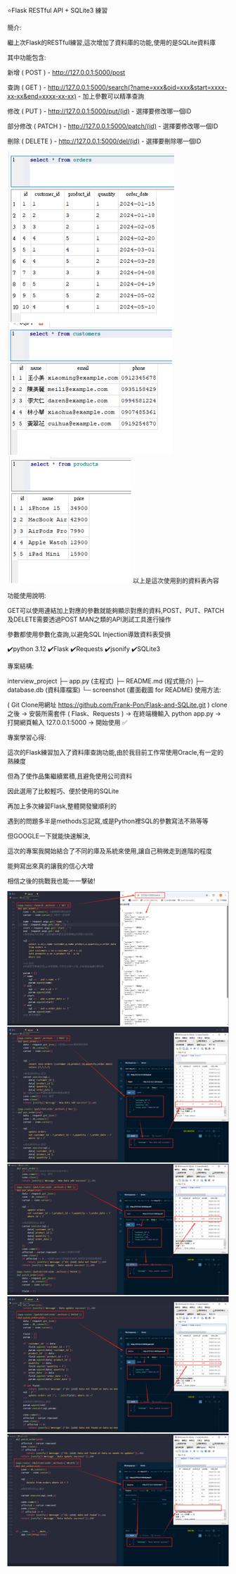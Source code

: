 ⭐Flask RESTful API + SQLite3 練習

簡介:

繼上次Flask的RESTful練習,這次增加了資料庫的功能,使用的是SQLite資料庫

其中功能包含:

新增 ( POST ) - http://127.0.0.1:5000/post

查詢 ( GET ) - http://127.0.0.1:5000/search(?name=xxx&oid=xxx&start=xxxx-xx-xx&end=xxxx-xx-xx) - 加上參數可以精準查詢

修改 ( PUT ) - http://127.0.0.1:5000/put/(id) - 選擇要修改哪一個ID

部分修改 ( PATCH ) - http://127.0.0.1:5000/patch/(id) - 選擇要修改哪一個ID

刪除 ( DELETE ) - http://127.0.0.1:5000/del/(id) - 選擇要刪除哪一個ID

![畫面截圖](screenshot/orders.png)
![畫面截圖](screenshot/customers.png)
![畫面截圖](screenshot/products.png)
    以上是這次使用到的資料表內容

功能使用說明:

GET可以使用連結加上對應的參數就能夠顯示對應的資料,POST、PUT、PATCH及DELETE需要透過POST MAN之類的API測試工具進行操作

參數都使用參數化查詢,以避免SQL Injection導致資料表受損

✔️python 3.12 ✔️Flask ✔️Requests ✔️jsonify ✔️SQLite3

專案結構:

interview_project
        ├─ app.py (主程式)
        ├─ README.md (程式簡介)
        ├─ database.db (資料庫檔案)
        └─ screenshot (畫面截圖 for README)
使用方法:

( Git Clone用網址 https://github.com/Frank-Pon/Flask-and-SQLite.git ) clone之後 -> 安裝所需套件 ( Flask、Requests ) -> 在終端機輸入 python app.py -> 打開網頁輸入 127.0.0.1:5000 -> 開始使用 ✅

專案學習心得:

這次的Flask練習加入了資料庫查詢功能,由於我目前工作常使用Oracle,有一定的熟練度

但為了使作品集繼續累積,且避免使用公司資料

因此選用了比較輕巧、便於使用的SQLite

再加上多次練習Flask,整體開發蠻順利的

遇到的問題多半是methods忘記寫,或是Python裡SQL的參數寫法不熟等等

但GOOGLE一下就能快速解決,

這次的專案我開始結合了不同的庫及系統來使用,讓自己稍微走到進階的程度

能夠寫出來真的讓我的信心大增

相信之後的挑戰我也能一一擊破!

![畫面截圖](screenshot/search.png)
![畫面截圖](screenshot/post.png)
![畫面截圖](screenshot/put.png)
![畫面截圖](screenshot/patch.png)
![畫面截圖](screenshot/delete.png)